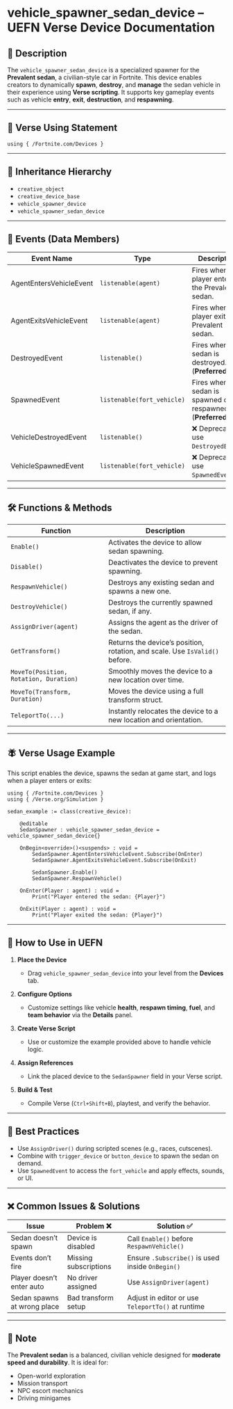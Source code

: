 # vehicle_spawner_sedan_device – UEFN Verse Device Documentation

## 🔹 Description
The `vehicle_spawner_sedan_device` is a specialized spawner for the **Prevalent sedan**, a civilian-style car in Fortnite. This device enables creators to dynamically **spawn**, **destroy**, and **manage** the sedan vehicle in their experience using **Verse scripting**. It supports key gameplay events such as vehicle **entry**, **exit**, **destruction**, and **respawning**.

---

## 🧱 Verse Using Statement
```verse
using { /Fortnite.com/Devices }
```

---

## 🔗 Inheritance Hierarchy
- `creative_object`
- `creative_device_base`
- `vehicle_spawner_device`
- `vehicle_spawner_sedan_device`

---

## 🥉 Events (Data Members)
| Event Name               | Type                   | Description                                              |
|--------------------------|------------------------|----------------------------------------------------------|
| AgentEntersVehicleEvent | `listenable(agent)`    | Fires when a player enters the Prevalent sedan.          |
| AgentExitsVehicleEvent  | `listenable(agent)`    | Fires when a player exits the Prevalent sedan.           |
| DestroyedEvent          | `listenable()`         | Fires when the sedan is destroyed. (**Preferred**)        |
| SpawnedEvent            | `listenable(fort_vehicle)` | Fires when the sedan is spawned or respawned. (**Preferred**) |
| VehicleDestroyedEvent   | `listenable()`         | ❌ Deprecated – use `DestroyedEvent`.                   |
| VehicleSpawnedEvent     | `listenable(fort_vehicle)` | ❌ Deprecated – use `SpawnedEvent`.                 |

---

## 🛠️ Functions & Methods
| Function             | Description                                                                 |
|----------------------|-----------------------------------------------------------------------------|
| `Enable()`           | Activates the device to allow sedan spawning.                              |
| `Disable()`          | Deactivates the device to prevent spawning.                                |
| `RespawnVehicle()`   | Destroys any existing sedan and spawns a new one.                          |
| `DestroyVehicle()`   | Destroys the currently spawned sedan, if any.                              |
| `AssignDriver(agent)`| Assigns the agent as the driver of the sedan.                              |
| `GetTransform()`     | Returns the device’s position, rotation, and scale. Use `IsValid()` before. |
| `MoveTo(Position, Rotation, Duration)` | Smoothly moves the device to a new location over time.   |
| `MoveTo(Transform, Duration)` | Moves the device using a full transform struct.                  |
| `TeleportTo(...)`    | Instantly relocates the device to a new location and orientation.          |

---

## 🪰 Verse Usage Example
This script enables the device, spawns the sedan at game start, and logs when a player enters or exits:

```verse
using { /Fortnite.com/Devices }
using { /Verse.org/Simulation }

sedan_example := class(creative_device):

    @editable
    SedanSpawner : vehicle_spawner_sedan_device = vehicle_spawner_sedan_device{}

    OnBegin<override>()<suspends> : void =
        SedanSpawner.AgentEntersVehicleEvent.Subscribe(OnEnter)
        SedanSpawner.AgentExitsVehicleEvent.Subscribe(OnExit)

        SedanSpawner.Enable()
        SedanSpawner.RespawnVehicle()

    OnEnter(Player : agent) : void =
        Print("Player entered the sedan: {Player}")

    OnExit(Player : agent) : void =
        Print("Player exited the sedan: {Player}")
```

---

## 🔧 How to Use in UEFN
1. **Place the Device**
   - Drag `vehicle_spawner_sedan_device` into your level from the **Devices** tab.

2. **Configure Options**
   - Customize settings like vehicle **health**, **respawn timing**, **fuel**, and **team behavior** via the **Details** panel.

3. **Create Verse Script**
   - Use or customize the example provided above to handle vehicle logic.

4. **Assign References**
   - Link the placed device to the `SedanSpawner` field in your Verse script.

5. **Build & Test**
   - Compile Verse (`Ctrl+Shift+B`), playtest, and verify the behavior.

---

## 🧠 Best Practices
- Use `AssignDriver()` during scripted scenes (e.g., races, cutscenes).
- Combine with `trigger_device` or `button_device` to spawn the sedan on demand.
- Use `SpawnedEvent` to access the `fort_vehicle` and apply effects, sounds, or UI.

---

## ❌ Common Issues & Solutions
| Issue                         | Problem ❌                 | Solution ✅                                         |
|------------------------------|-----------------------------|--------------------------------------------------------|
| Sedan doesn’t spawn           | Device is disabled          | Call `Enable()` before `RespawnVehicle()`              |
| Events don’t fire             | Missing subscriptions       | Ensure `.Subscribe()` is used inside `OnBegin()`       |
| Player doesn’t enter auto    | No driver assigned          | Use `AssignDriver(agent)`                             |
| Sedan spawns at wrong place  | Bad transform setup         | Adjust in editor or use `TeleportTo()` at runtime     |

---

## 📌 Note
The **Prevalent sedan** is a balanced, civilian vehicle designed for **moderate speed and durability**. It is ideal for:
- Open-world exploration
- Mission transport
- NPC escort mechanics
- Driving minigames

